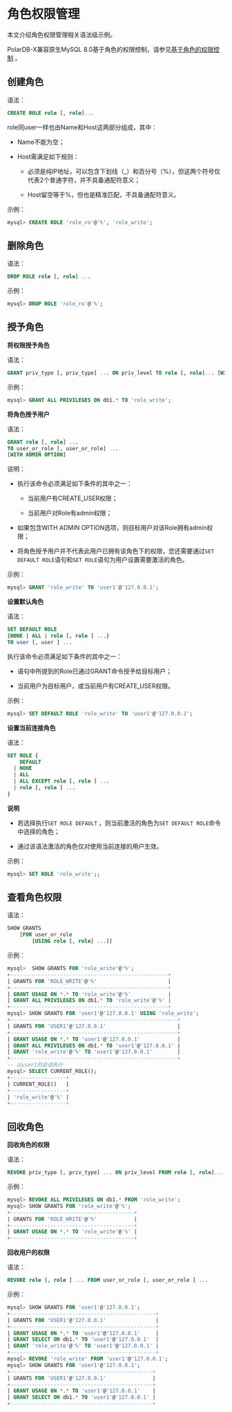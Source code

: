 角色权限管理 
===========================

本文介绍角色权限管理相关语法级示例。

PolarDB-X兼容原生MySQL 8.0基于角色的权限控制，请参见[基于角色的权限控制](https://dev.mysql.com/doc/refman/8.0/en/roles.html) 。

创建角色 
-------------------------

语法：

```sql
CREATE ROLE role [, role]...
```



role同user一样也由Name和Host这两部分组成，其中：

* Name不能为空；

* Host需满足如下规则：
  * 必须是纯IP地址，可以包含下划线（_）和百分号（%），但这两个符号仅代表2个普通字符，并不具备通配符意义；
  
  * Host留空等于%，但也是精准匹配，不具备通配符意义。
  
  
  




示例：

```sql
mysql> CREATE ROLE 'role_ro'@'%', 'role_write';
```



删除角色 
-------------------------

语法：

```sql
DROP ROLE role [, role] ...
```



示例：

```sql
mysql> DROP ROLE 'role_ro'@'%';
```



授予角色 
-------------------------

**将权限授予角色**

语法：

```sql
GRANT priv_type [, priv_type] ... ON priv_level TO role [, role]... [WITH GRANT OPTION]
```



示例：

```sql
mysql> GRANT ALL PRIVILEGES ON db1.* TO 'role_write';
```

 **将角色授予用户**

语法：

```sql
GRANT role [, role] ...
TO user_or_role [, user_or_role] ...
[WITH ADMIN OPTION]
```



说明：

* 执行该命令必须满足如下条件的其中之一：
  * 当前用户有CREATE_USER权限；
  
  * 当前用户对Role有admin权限；
  
  
  
* 如果包含WITH ADMIN OPTION选项，则目标用户对该Role拥有admin权限；

* 将角色授予用户并不代表此用户已拥有该角色下的权限，您还需要通过`SET DEFAULT ROLE`语句和`SET ROLE`语句为用户设置需要激活的角色。




示例：

```sql
mysql> GRANT 'role_write' TO 'user1'@'127.0.0.1';
```

 **设置默认角色**

语法：

```sql
SET DEFAULT ROLE
{NONE | ALL | role [, role ] ...}
TO user [, user ] ...
```



执行该命令必须满足如下条件的其中之一：

* 语句中所提到的Role已通过GRANT命令授予给目标用户；

* 当前用户为目标用户，或当前用户有CREATE_USER权限。




示例：

```sql
mysql> SET DEFAULT ROLE 'role_write' TO 'user1'@'127.0.0.1';
```

 **设置当前连接角色**

语法：

```sql
SET ROLE {
    DEFAULT
  | NONE
  | ALL
  | ALL EXCEPT role [, role ] ...
  | role [, role ] ...
}
```


**说明**

* 若选择执行`SET ROLE DEFAULT` ，则当前激活的角色为`SET DEFAULT ROLE`命令中选择的角色；

* 通过该语法激活的角色仅对使用当前连接的用户生效。




示例：

```sql
mysql> SET ROLE 'role_write';;
```



查看角色权限 
---------------------------

语法：

```sql
SHOW GRANTS
    [FOR user_or_role
        [USING role [, role] ...]]
```



示例：

```sql
mysql>  SHOW GRANTS FOR 'role_write'@'%';
+---------------------------------------------------+
| GRANTS FOR 'ROLE_WRITE'@'%'                       |
+---------------------------------------------------+
| GRANT USAGE ON *.* TO 'role_write'@'%'            |
| GRANT ALL PRIVILEGES ON db1.* TO 'role_write'@'%' |
+---------------------------------------------------+
mysql> SHOW GRANTS FOR 'user1'@'127.0.0.1' USING 'role_write';
+------------------------------------------------------+
| GRANTS FOR 'USER1'@'127.0.0.1'                       |
+------------------------------------------------------+
| GRANT USAGE ON *.* TO 'user1'@'127.0.0.1'            |
| GRANT ALL PRIVILEGES ON db1.* TO 'user1'@'127.0.0.1' |
| GRANT 'role_write'@'%' TO 'user1'@'127.0.0.1'        |
+------------------------------------------------------+
-- 以user1的会话执行
mysql> SELECT CURRENT_ROLE();
+------------------+
| CURRENT_ROLE()   |
+------------------+
| 'role_write'@'%' |
+------------------+
```



回收角色 
-------------------------

**回收角色的权限**

语法：

```sql
REVOKE priv_type [, priv_type] ... ON priv_level FROM role [, role]...
```



示例：

```sql
mysql> REVOKE ALL PRIVILEGES ON db1.* FROM 'role_write';
mysql> SHOW GRANTS FOR 'role_write'@'%';
+----------------------------------------+
| GRANTS FOR 'ROLE_WRITE'@'%'            |
+----------------------------------------+
| GRANT USAGE ON *.* TO 'role_write'@'%' |
+----------------------------------------+
```

 **回收用户的权限**

语法：

```sql
REVOKE role [, role ] ... FROM user_or_role [, user_or_role ] ...
```



示例：

```sql
mysql> SHOW GRANTS FOR 'user1'@'127.0.0.1';
+-----------------------------------------------+
| GRANTS FOR 'USER1'@'127.0.0.1'                |
+-----------------------------------------------+
| GRANT USAGE ON *.* TO 'user1'@'127.0.0.1'     |
| GRANT SELECT ON db1.* TO 'user1'@'127.0.0.1'  |
| GRANT 'role_write'@'%' TO 'user1'@'127.0.0.1' |
+-----------------------------------------------+
mysql> REVOKE 'role_write' FROM 'user1'@'127.0.0.1';
mysql> SHOW GRANTS FOR 'user1'@'127.0.0.1';
+----------------------------------------------+
| GRANTS FOR 'USER1'@'127.0.0.1'               |
+----------------------------------------------+
| GRANT USAGE ON *.* TO 'user1'@'127.0.0.1'    |
| GRANT SELECT ON db1.* TO 'user1'@'127.0.0.1' |
+----------------------------------------------+
```

